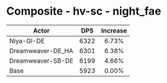 # Composite - hv-sc - night_fae
| Actor | DPS | Increase |
|---|:---:|:---:|
|Niya-GI-DE|6322|6.73%|
|Dreamweaver-DE_HA|6301|6.38%|
|Dreamweaver-SB-DE|6199|4.66%|
|Base|5923|0.00%|
